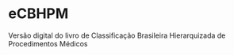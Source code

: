 # eCBHPM
Versão digital do livro de Classificação Brasileira Hierarquizada de Procedimentos Médicos
